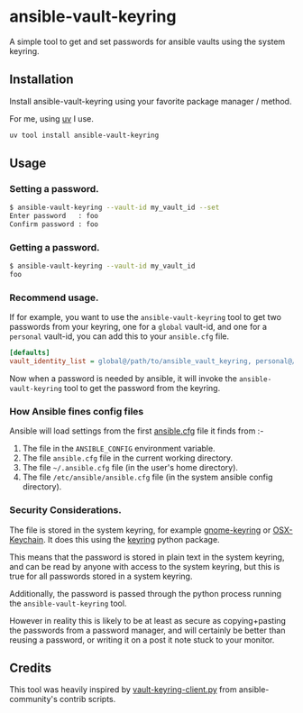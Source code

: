 # ansible-vault-keyring

A simple tool to get and set passwords for ansible vaults using the system keyring.

## Installation

Install ansible-vault-keyring using your favorite package manager / method.

For me, using [uv](https://github.com/astral-sh/uv/) I use.

```bash
uv tool install ansible-vault-keyring
```

## Usage

### Setting a password.

```bash
$ ansible-vault-keyring --vault-id my_vault_id --set
Enter password   : foo 
Confirm password : foo
```

### Getting a password.

```bash
$ ansible-vault-keyring --vault-id my_vault_id
foo
```

### Recommend usage.

If for example, you want to use the `ansible-vault-keyring` tool to get two passwords from your keyring,
one for a `global` vault-id, and one for a `personal` vault-id, you can add this to your `ansible.cfg` file.

```ini
[defaults]
vault_identity_list = global@/path/to/ansible_vault_keyring, personal@/path/to/ansible_vault_keyring
```

Now when a password is needed by ansible, it will invoke the `ansible-vault-keyring` tool to get the password from the keyring.

### How Ansible fines config files

Ansible will load settings from the first [ansible.cfg](https://docs.ansible.com/ansible/latest/reference_appendices/config.html) file it finds from :-

1. The file in the `ANSIBLE_CONFIG` environment variable.
2. The file `ansible.cfg` file in the current working directory.
3. The file `~/.ansible.cfg` file (in the user's home directory).
4. The file `/etc/ansible/ansible.cfg` file (in the system ansible config directory).

### Security Considerations.

The file is stored in the system keyring, for example 
[gnome-keyring](https://wiki.gnome.org/Projects/GnomeKeyring) or [OSX-Keychain](https://support.apple.com/en-gb/guide/keychain-access/welcome/mac). It does this using the [keyring](https://pypi.org/project/keyring/) python package.

This means that the password is stored in plain text in the system keyring, and can be read by anyone with access to the system keyring, but this is true for all passwords stored in a system keyring.

Additionally, the password is passed through the python process running the `ansible-vault-keyring` tool.

However in reality this is likely to be at least as secure as copying+pasting the passwords from a password manager,
and will certainly be better than reusing a password, or writing it on a post it note stuck to your monitor.

## Credits

This tool was heavily inspired by [vault-keyring-client.py](https://github.com/ansible-community/contrib-scripts/blob/main/vault/vault-keyring-client.py) from ansible-community's contrib scripts.
